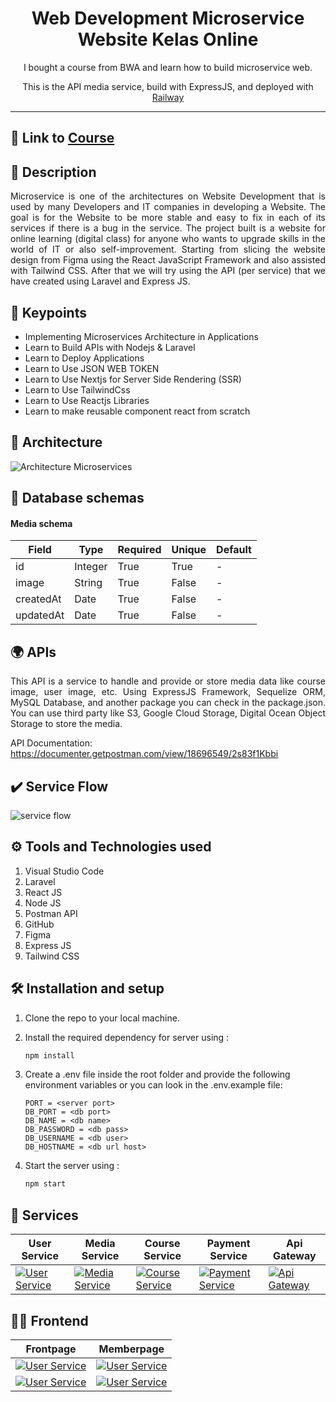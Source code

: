 <h1 align='center'>
Web Development Microservice </br>
Website Kelas Online
</h1>
<p align='center'>
I bought a course from BWA and learn how to build microservice web.
</p>
<p align='center'>
This is the API media service, build with ExpressJS, and deployed with <a href='https://railway.app/' 'target='_blank'>Railway</a>
</p>

---

## 🏫 Link to [Course](https://buildwithangga.com/kelas/web-development-microservice-website-kelas-online?main_leads=searchsuggestion)


## 🧾 Description
<p align='justify'>
Microservice is one of the architectures on Website Development that is used by many Developers and IT companies in developing a Website. The goal is for the Website to be more stable and easy to fix in each of its services if there is a bug in the service. The project built is a website for online learning (digital class) for anyone who wants to upgrade skills in the world of IT or also self-improvement. Starting from slicing the website design from Figma using the React JavaScript Framework and also assisted with Tailwind CSS. After that we will try using the API (per service) that we have created using Laravel and Express JS.
</p>


## 🔑 Keypoints
- Implementing Microservices Architecture in Applications
- Learn to Build APIs with Nodejs & Laravel
- Learn to Deploy Applications
- Learn to Use JSON WEB TOKEN
- Learn to Use Nextjs for Server Side Rendering (SSR)
- Learn to Use TailwindCss
- Learn to Use Reactjs Libraries
- Learn to make reusable component react from scratch


## 👷 Architecture
![Architecture Microservices](https://res.cloudinary.com/dniq91ewn/image/upload/v1664261583/BWA%20Microservices/Group_10_oznnju.png)

## 💾 Database schemas
#### Media schema

| **Field** | **Type** | **Required** | **Unique** | **Default** |
| --------- | -------- | ------------ | ---------- | ----------- |
| id        | Integer   | True         | True      | -           |
| image      | String   | True         | False      | -           |
| createdAt | Date  | True        | False      | -           |
| updatedAt | Date  | True        | False      | -           |


## 🌍 APIs
<p align="justify">
This API is a service to handle and provide or store media data like course image, user image, etc.
Using ExpressJS Framework, Sequelize ORM, MySQL Database, and another package you can check in the package.json.
You can use third party like S3, Google Cloud Storage, Digital Ocean Object Storage to store the media.
</p>

API Documentation: https://documenter.getpostman.com/view/18696549/2s83f1Kbbi

## ✔️ Service Flow

<img title="service flow" alt="service flow" src="https://res.cloudinary.com/dniq91ewn/image/upload/v1664261583/BWA%20Microservices/Group_8_hwr7k9.png">


## ⚙ Tools and Technologies used
1. Visual Studio Code
2. Laravel
3. React JS
4. Node JS
5. Postman API
6. GitHub
7. Figma
8. Express JS
9. Tailwind CSS

## 🛠 Installation and setup

1. Clone the repo to your local machine.
2. Install the required dependency for server using :

    ```javascript
    npm install
    ```

3. Create a .env file inside the root folder and provide the following environment variables or you can look in the .env.example file:

    ```
    PORT = <server port>
    DB_PORT = <db port>
    DB_NAME = <db name>
    DB_PASSWORD = <db pass>
    DB_USERNAME = <db user>
    DB_HOSTNAME = <db url host>
    ```

4. Start the server using :

   ```javascript
   npm start
   ```

## 🚀 Services

 | User Service | Media Service | Course Service | Payment Service | Api Gateway |
| ---| --- | --- | --- | --- |
| [![User Service](https://res.cloudinary.com/dniq91ewn/image/upload/v1664255818/BWA%20Microservices/Asset_3_cn6ASO3xsi7_qqf4rz.webp)](https://github.com/itsmee3223/user-service-online-course) | [![Media Service](https://res.cloudinary.com/dniq91ewn/image/upload/v1664255875/BWA%20Microservices/Asset_4_YykdDSbga_dq1klz.webp)](https://github.com/itsmee3223/media-service-online-course)| [![Course Service](https://res.cloudinary.com/dniq91ewn/image/upload/v1664255894/BWA%20Microservices/Asset_2_7ZFU6kkrO_zyo2j4.webp)](https://github.com/itsmee3223/course-service-online-courese)| [![Payment Service](https://res.cloudinary.com/dniq91ewn/image/upload/v1664255912/BWA%20Microservices/Asset_1_M1tYLXCSBX_l44c4w.webp)](https://github.com/itsmee3223/payment-service-online-course) | [![Api Gateway](https://res.cloudinary.com/dniq91ewn/image/upload/v1664273697/BWA%20Microservices/68747470733a2f2f696b2e696d6167656b69742e696f2f746174616e676465762f6f6e6c696e652d636f757273652f41737365745f385f62743434435147485f7a2e706e67_hasy54.webp)](https://github.com/itsmee3223/online-course-api-gateway)|

## 👨‍💻 Frontend
| Frontpage | Memberpage |
| --- | --- |
| [![User Service](https://res.cloudinary.com/dniq91ewn/image/upload/v1664283770/BWA%20Microservices/Rlogical-Blog-Images-thumbnail_dxonbd_1_yok05a.png)](https://micro-bwa-frontend.vercel.app/) | [![User Service](https://res.cloudinary.com/dniq91ewn/image/upload/v1664284639/BWA%20Microservices/react-logo-png-img-react-logo-png-react-js-logo-png-transparent-png-1142x1027_1_s4jcmv.png)](https://micro-react-memberpage.vercel.app/) | 
| [![User Service](https://res.cloudinary.com/dniq91ewn/image/upload/v1664284408/BWA%20Microservices/GitHub-Mark-modified_1_fn5dks.png)](https://github.com/itsmee3223/frontend-online-course) | [![User Service](https://res.cloudinary.com/dniq91ewn/image/upload/v1664284408/BWA%20Microservices/GitHub-Mark-modified_1_fn5dks.png)](https://github.com/itsmee3223/memberpage-online-course) |
